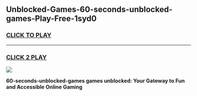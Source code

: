 
## Unblocked-Games-60-seconds-unblocked-games-Play-Free-1syd0
<h3>
<a href="https://premium76.site?title=60-seconds-unblocked-games&ref=10A">CLICK TO PLAY</a></h3>
<hr>

<h3>
<a href="https://premium76.site?title=60-seconds-unblocked-games&ref=10A">CLICK 2 PLAY</a>
  
</h3>

<a href="https://premium76.site?title=60-seconds-unblocked-games&ref=10A"><img src="https://clearcache.store/games.png"></a>


**60-seconds-unblocked-games games unblocked: Your Gateway to Fun and Accessible Online Gaming**
